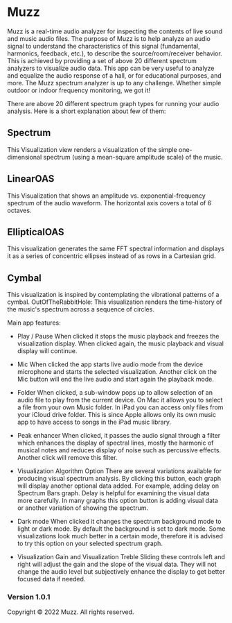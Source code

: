# Muzz 

Muzz is a real-time audio analyzer for inspecting the contents of live sound and music audio files.
The purpose of Muzz is to help analyze an audio signal to understand the characteristics of this signal (fundamental, harmonics, feedback, etc.), to describe the source/room/receiver behavior. This is achieved by providing a set of above 20 different spectrum analyzers to visualize audio data.
This app can be very useful to analyze and equalize the audio response of a hall, or for educational purposes, and more. The Muzz spectrum analyzer is up to any challenge. Whether simple outdoor or indoor frequency monitoring, we got it!

There are above 20 different spectrum graph types for running your audio analysis. Here is a short explanation about few of them:

## Spectrum 
This Visualization view renders a visualization of the simple one-dimensional spectrum (using a mean-square amplitude scale) of the music.
## LinearOAS 
This Visualization that shows an amplitude vs. exponential-frequency spectrum of the audio waveform. The horizontal axis covers a total of 6 octaves.
## EllipticalOAS
This visualization generates the same FFT spectral information and displays it as a series of concentric ellipses instead of as rows in a Cartesian grid. 
## Cymbal
This visualization is inspired by contemplating the vibrational patterns of a cymbal.
OutOfTheRabbitHole:  This visualization renders the time-history of the music's spectrum across a sequence of circles.

Main app features:
- Play / Pause 
When clicked it stops the music playback and freezes the visualization display. When clicked again, the music playback and visual display will continue.
 
- Mic
When clicked the app starts live audio mode from the device microphone and starts the selected visualization. Another click on the Mic button will end the live audio and start again the playback mode.

- Folder
When clicked, a sub-window pops up to allow selection of an audio file to play from the current device. On Mac it allows you to select a file from your own Music folder. In iPad you can access only files from your iCloud drive folder. This is since Apple allows only its own music app to have access to songs in the iPad music library.
 
- Peak enhancer
When clicked, it passes the audio signal through a filter which enhances the display of spectral lines, mostly the harmonic of musical notes and reduces display of noise such as percussive effects. Another click will remove this filter.
 
- Visualization Algorithm Option
There are several variations available for producing visual spectrum analysis. By clicking this button, each graph will display another optional data added. For example, adding delay on Spectrum Bars graph. Delay is helpful for examining the visual data more carefully. In many graphs this option button is adding visual data or another variation of showing the spectrum. 
 
- Dark mode
When clicked it changes the spectrum background mode to light or dark mode. By default the background is set to dark mode. Some visualizations look much better in a certain mode, therefore it is advised to try this option on your selected spectrum graph.

- Visualization Gain and Visualization Treble
Sliding these controls left and right will adjust the gain and the slope of the visual data. They will not change the audio level but subjectively enhance the display to get better focused data if needed.


### Version 1.0.1
Copyright © 2022 Muzz. All rights reserved.

